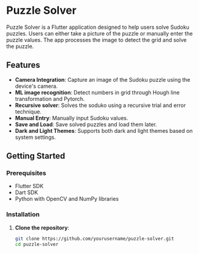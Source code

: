 # Puzzle Solver

Puzzle Solver is a Flutter application designed to help users solve Sudoku puzzles. Users can either take a picture of the puzzle or manually enter the puzzle values. The app processes the image to detect the grid and solve the puzzle.

## Features

- **Camera Integration**: Capture an image of the Sudoku puzzle using the device's camera.
- **ML image recognition**: Detect numbers in grid through Hough line transformation and Pytorch.
- **Recursive solver**: Solves the soduko using a recursive trial and error technique.
- **Manual Entry**: Manually input Sudoku values.
- **Save and Load**: Save solved puzzles and load them later.
- **Dark and Light Themes**: Supports both dark and light themes based on system settings.

## Getting Started

### Prerequisites

- Flutter SDK
- Dart SDK
- Python with OpenCV and NumPy libraries

### Installation

1. **Clone the repository**:
   ```sh
   git clone https://github.com/yourusername/puzzle-solver.git
   cd puzzle-solver
